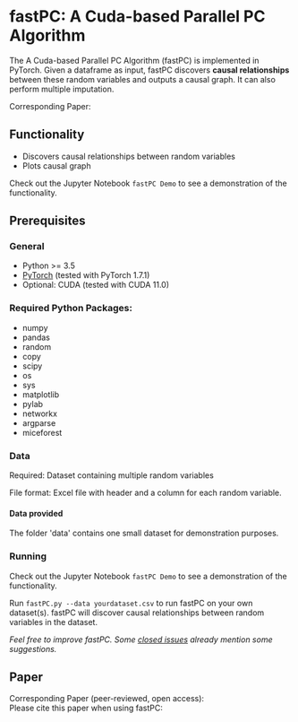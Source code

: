# fastPC: A Cuda-based Parallel PC Algorithm

The A Cuda-based Parallel PC Algorithm (fastPC) is implemented in PyTorch. Given a dataframe as input, fastPC discovers **causal relationships** between these random variables and outputs a causal graph. It can also perform multiple imputation. 

Corresponding Paper:

## Functionality

* Discovers causal relationships between random variables
* Plots causal graph

Check out the Jupyter Notebook `fastPC Demo` to see a demonstration of the functionality. 
## Prerequisites

### General
* Python >= 3.5
* [PyTorch](https://pytorch.org/get-started/locally/) (tested with PyTorch 1.7.1)
* Optional: CUDA (tested with CUDA 11.0) 

### Required Python Packages:
* numpy
* pandas
* random
* copy
* scipy
* os
* sys
* matplotlib
* pylab
* networkx
* argparse
* miceforest

### Data
Required: Dataset containing multiple random variables

File format: 
Excel file with header and a column for each random variable. 

#### Data provided
The folder 'data' contains one small dataset for demonstration purposes.

### Running

Check out the Jupyter Notebook `fastPC Demo` to see a demonstration of the functionality. 

Run `fastPC.py --data yourdataset.csv` to run fastPC on your own dataset(s). fastPC will discover causal relationships between random variables in the dataset. 

_Feel free to improve fastPC. Some [closed issues](https://github.com/kzhang14/fastPC/issues) already mention some suggestions._  
 
## Paper

Corresponding Paper (peer-reviewed, open access):  
Please cite this paper when using fastPC:

